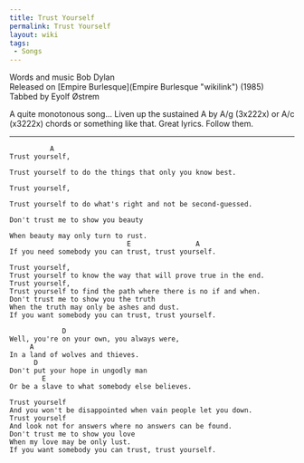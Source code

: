 ```yaml
---
title: Trust Yourself
permalink: Trust Yourself
layout: wiki
tags:
 - Songs
---
```


Words and music Bob Dylan  
Released on [Empire Burlesque](Empire Burlesque "wikilink") (1985)  
Tabbed by Eyolf Østrem

A quite monotonous song... Liven up the sustained A by A/g (3x222x) or
A/c (x3222x) chords or something like that. Great lyrics. Follow them.

* * * * *

              A
    Trust yourself,

    Trust yourself to do the things that only you know best.

    Trust yourself,

    Trust yourself to do what's right and not be second-guessed.

    Don't trust me to show you beauty

    When beauty may only turn to rust.
                                 E                A
    If you need somebody you can trust, trust yourself.

    Trust yourself,
    Trust yourself to know the way that will prove true in the end.
    Trust yourself,
    Trust yourself to find the path where there is no if and when.
    Don't trust me to show you the truth
    When the truth may only be ashes and dust.
    If you want somebody you can trust, trust yourself.

                 D
    Well, you're on your own, you always were,
         A
    In a land of wolves and thieves.
          D
    Don't put your hope in ungodly man
            E
    Or be a slave to what somebody else believes.

    Trust yourself
    And you won't be disappointed when vain people let you down.
    Trust yourself
    And look not for answers where no answers can be found.
    Don't trust me to show you love
    When my love may be only lust.
    If you want somebody you can trust, trust yourself.
